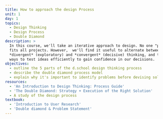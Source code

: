 ```yaml
---
title: How to approach the design Process
unit: 1
day: 1
topics:
  - Design Thinking
  - Design Process
  - Double Diamond
description: >
  In this course, we'll take an iterative approach to design. No one "process"
  fits all projects. However,  we'll find it useful to alternate between
  *divergent* (exploratory) and *convergent* (decisive) thinking, and to find
  ways to test ideas efficiently to gain confidence in our decisions.
objectives:
  - outline the 5 parts of the d.school design thinking process
  - describe the double diamond process model
  - explain why it's important to identify problems before devising solutions
resources:
  - 'An Introduction to Design Thinking: Process Guide'
  - 'The Double Diamond: Strategy + Execution of the Right Solution'
  - A study of the design process
textbook:
  - 'Introduction to User Research'
  - 'Double diamond & Problem Statement'
---
```

